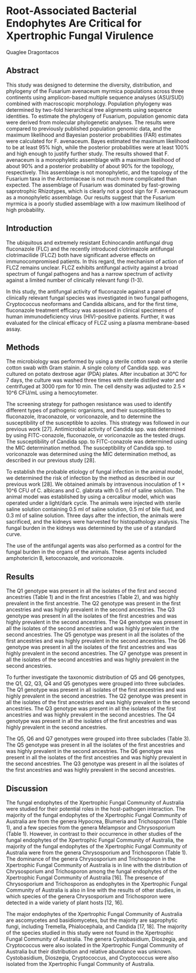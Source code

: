 # Root-Associated Bacterial Endophytes Are Critical for Xpertrophic Fungal Virulence
Quaglee Dragontacos


## Abstract
This study was designed to determine the diversity, distribution, and phylogeny of the Fusarium avenaceum myrmica populations across three continents using amplicon-based multiple sequence analyses (ASU/SUD) combined with macroscopic morphology. Population phylogeny was determined by two-fold hierarchical tree alignments using sequence identities. To estimate the phylogeny of Fusarium, population genomic data were derived from molecular phylogenetic analyses. The results were compared to previously published population genomic data, and the maximum likelihood and Bayesian posterior probabilities (FAR) estimates were calculated for F. avenaceum. Bayes estimated the maximum likelihood to be at least 95% high, while the posterior probabilities were at least 100% and high enough to justify further study. The results showed that F. avenaceum is a monophyletic assemblage with a maximum likelihood of about 90% and a posterior probability of about 90% for the topology, respectively. This assemblage is not monophyletic, and the topology of the Fusarium taxa in the Arctomiaceae is not much more complicated than expected. The assemblage of Fusarium was dominated by fast-growing saprotrophic Rhizotypes, which is clearly not a good sign for F. avenaceum as a monophyletic assemblage. Our results suggest that the Fusarium myrmica is a poorly studied assemblage with a low maximum likelihood of high probability.


## Introduction
The ubiquitous and extremely resistant Echinocandin antifungal drug fluconazole (FLC) and the recently introduced clotrimazole antifungal clotrimacilide (FLCZ) both have significant adverse effects on immunocompromised patients. In this regard, the mechanism of action of FLCZ remains unclear. FLCZ exhibits antifungal activity against a broad spectrum of fungal pathogens and has a narrow spectrum of activity against a limited number of clinically relevant fungi (1-3).

In this study, the antifungal activity of fluconazole against a panel of clinically relevant fungal species was investigated in two fungal pathogens, Cryptococcus neoformans and Candida albicans, and for the first time, fluconazole treatment efficacy was assessed in clinical specimens of human immunodeficiency virus (HIV)-positive patients. Further, it was evaluated for the clinical efficacy of FLCZ using a plasma membrane-based assay.


## Methods
The microbiology was performed by using a sterile cotton swab or a sterile cotton swab with Gram stainin. A single colony of Candida spp. was cultured on potato dextrose agar (PDA) plates. After incubation at 30°C for 7 days, the culture was washed three times with sterile distilled water and centrifuged at 3000 rpm for 10 min. The cell density was adjusted to 2.5 × 10^6 CFU/mL using a hemocytometer.

The screening strategy for pathogen resistance was used to identify different types of pathogenic organisms, and their susceptibilities to fluconazole, itraconazole, or voriconazole, and to determine the susceptibility of the susceptible to azoles. This strategy was followed in our previous work [27]. Antimicrobial activity of Candida spp. was determined by using FITC-conazole, fluconazole, or voriconazole as the tested drugs. The susceptibility of Candida spp. to FITC-conazole was determined using the MIC determination method. The susceptibility of Candida spp. to voriconazole was determined using the MIC determination method, as described in our previous study [28].

To establish the probable etiology of fungal infection in the animal model, we determined the risk of infection by the method as described in our previous work [28]. We obtained animals by intravenous inoculation of 1 × 10^6 CFU of C. albicans and C. glabrata with 0.5 ml of saline solution. The animal model was established by using a cercalibur model, which was operated under a light/dark cycle. The animals were injected with sterile saline solution containing 0.5 ml of saline solution, 0.5 ml of bile fluid, and 0.3 ml of saline solution. Three days after the infection, the animals were sacrificed, and the kidneys were harvested for histopathology analysis. The fungal burden in the kidneys was determined by the use of a standard curve.

The use of the antifungal agents was also performed as a control for the fungal burden in the organs of the animals. These agents included amphotericin B, ketoconazole, and voriconazole.


## Results
The Q1 genotype was present in all the isolates of the first and second ancestries (Table 1) and in the first ancestries (Table 2), and was highly prevalent in the first ancestrie. The Q2 genotype was present in the first ancestries and was highly prevalent in the second ancestries. The Q3 genotype was present in all the isolates of the first ancestries and was highly prevalent in the second ancestries. The Q4 genotype was present in all the isolates of the second ancestries and was highly prevalent in the second ancestries. The Q5 genotype was present in all the isolates of the first ancestries and was highly prevalent in the second ancestries. The Q6 genotype was present in all the isolates of the first ancestries and was highly prevalent in the second ancestries. The Q7 genotype was present in all the isolates of the second ancestries and was highly prevalent in the second ancestries.

To further investigate the taxonomic distribution of Q5 and Q6 genotypes, the Q1, Q2, Q3, Q4 and Q5 genotypes were grouped into three subclades. The Q1 genotype was present in all isolates of the first ancestries and was highly prevalent in the second ancestries. The Q2 genotype was present in all the isolates of the first ancestries and was highly prevalent in the second ancestries. The Q3 genotype was present in all the isolates of the first ancestries and was highly prevalent in the second ancestries. The Q4 genotype was present in all the isolates of the first ancestries and was highly prevalent in the second ancestries.

The Q5, Q6 and Q7 genotypes were grouped into three subclades (Table 3). The Q5 genotype was present in all the isolates of the first ancestries and was highly prevalent in the second ancestries. The Q6 genotype was present in all the isolates of the first ancestries and was highly prevalent in the second ancestries. The Q3 genotype was present in all the isolates of the first ancestries and was highly prevalent in the second ancestries.


## Discussion
The fungal endophytes of the Xpertrophic Fungal Community of Australia were studied for their potential roles in the host-pathogen interaction. The majority of the fungal endophytes of the Xpertrophic Fungal Community of Australia are from the genera Hypocrea, Blumeria and Trichosporon (Table 1), and a few species from the genera Melampsor and Chrysosporium (Table 1). However, in contrast to their occurrence in other studies of the fungal endophytes of the Xpertrophic Fungal Community of Australia, the majority of the fungal endophytes of the Xpertrophic Fungal Community of Australia were from the genera Chrysosporium and Trichosporon (Table 1). The dominance of the genera Chrysosporium and Trichosporon in the Xpertrophic Fungal Community of Australia is in line with the distribution of Chrysosporium and Trichosporon among the fungal endophytes of the Xpertrophic Fungal Community of Australia [16]. The presence of Chrysosporium and Trichosporon as endophytes in the Xpertrophic Fungal Community of Australia is also in line with the results of other studies, in which species of the genera Chrysosporium and Trichosporon were detected in a wide variety of plant hosts [12, 16].

The major endophytes of the Xpertrophic Fungal Community of Australia are ascomycetes and basidiomycetes, but the majority are saprophytic fungi, including Tremella, Phialocephala, and Candida [17, 18]. The majority of the species studied in this study were not found in the Xpertrophic Fungal Community of Australia. The genera Cystobasidium, Dioszegia, and Cryptococcus were also isolated in the Xpertrophic Fungal Community of Australia but their distribution and relative abundance was unknown. Cystobasidium, Dioszegia, Cryptococcus, and Cryptococcus were also isolated from the Xpertrophic Fungal Community of Australia.
